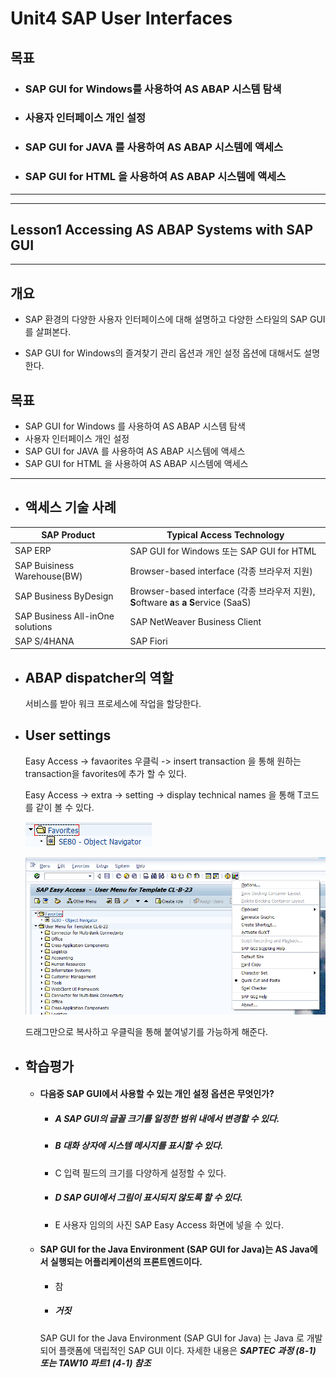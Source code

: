 # Unit4 SAP User Interfaces

## 목표

* ### SAP GUI for Windows를 사용하여 AS ABAP 시스템 탐색

* ### 사용자 인터페이스 개인 설정

* ### SAP GUI for JAVA 를 사용하여 AS ABAP 시스템에 액세스

* ### SAP GUI for HTML 을 사용하여 AS ABAP 시스템에 액세스



****

****



## Lesson1 Accessing AS ABAP Systems with SAP GUI

****

## 개요

* SAP 환경의 다양한 사용자 인터페이스에 대해 설명하고 다양한 스타일의 SAP GUI 를 살펴본다.

* SAP GUI for Windows의 즐겨찾기 관리 옵션과 개인 설정 옵션에 대해서도 설명한다.

## 목표

* SAP GUI for Windows 를 사용하여 AS ABAP 시스템 탐색
* 사용자 인터페이스 개인 설정
* SAP GUI for JAVA 를 사용하여 AS ABAP 시스템에 액세스
* SAP GUI for HTML 을 사용하여 AS ABAP 시스템에 액세스

****



* ## 액세스 기술 사례

| SAP Product                      | Typical Access Technology                                    |
| -------------------------------- | ------------------------------------------------------------ |
| SAP ERP                          | SAP GUI for Windows 또는 SAP GUI for HTML                    |
| SAP Buisiness Warehouse(BW)      | Browser-based interface (각종 브라우저 지원)                 |
| SAP Business ByDesign            | Browser-based interface (각종 브라우저 지원), **S**oftware **a**s **a** **S**ervice (SaaS) |
| SAP Business All-inOne solutions | SAP NetWeaver Business Client                                |
| SAP S/4HANA                      | SAP Fiori                                                    |





* ## ABAP dispatcher의 역할

  서비스를 받아 워크 프로세스에 작업을 할당한다.



* ## User settings

  Easy Access -> favaorites 우클릭 -> insert transaction 을 통해 원하는 transaction을 favorites에 추가 할 수 있다.

  Easy Access -> extra -> setting -> display technical names 을 통해 T코드를 같이 볼 수 있다.

  ![tcode](./img/tcode.png)

  ![quickcutandpaste](./img/quickcutandpaste.png)

  드래그만으로 복사하고 우클릭을 통해 붙여넣기를 가능하게 해준다.







* ## 학습평가 

  * #### 다음중 SAP GUI에서 사용할 수 있는 개인 설정 옵션은 무엇인가?

    * ##### A SAP GUI의 글꼴 크기를 일정한 범위 내에서 변경할 수 있다.

    * ##### B 대화 상자에 시스템 메시지를 표시할 수 있다.

    * C 입력 필드의 크기를 다양하게 설정할 수 있다.

    * ##### D SAP GUI에서 그림이 표시되지 않도록 할 수 있다.

    * E 사용자 임의의 사진 SAP Easy Access 화면에 넣을 수 있다.

  * #### SAP GUI for the Java Environment (SAP GUI for Java)는 AS Java에서 실행되는 어플리케이션의 프론트엔드이다.

    * 참

    * ##### 거짓

    SAP GUI for the Java Environment (SAP GUI for Java) 는 Java 로 개발되어 플랫폼에 댁립적인 SAP GUI 이다. 자세한 내용은 ***SAPTEC 과정 (8-1) 또는 TAW10 파트1 (4-1) 참조***
